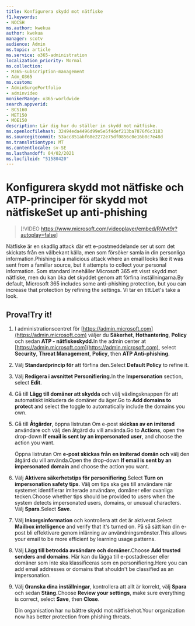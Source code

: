 ```yaml
---
title: Konfigurera skydd mot nätfiske
f1.keywords:
- NOCSH
ms.author: kwekua
author: kwekua
manager: scotv
audience: Admin
ms.topic: article
ms.service: o365-administration
localization_priority: Normal
ms.collection:
- M365-subscription-management
- Adm_O365
ms.custom:
- AdminSurgePortfolio
- adminvideo
monikerRange: o365-worldwide
search.appverid:
- BCS160
- MET150
- MOE150
description: Lär dig hur du ställer in skydd mot nätfiske.
ms.openlocfilehash: 32494eda4496d99e5e5f4def213ba7876f6c3183
ms.sourcegitcommit: 53acc851abf68e2272e75df0856c0e16b0c7e48d
ms.translationtype: MT
ms.contentlocale: sv-SE
ms.lasthandoff: 04/02/2021
ms.locfileid: "51580420"
---
```

# <a name="set-up-anti-phishing"></a><span data-ttu-id="f87f5-103">Konfigurera skydd mot nätfiske och ATP-principer för skydd mot nätfiske</span><span class="sxs-lookup"><span data-stu-id="f87f5-103">Set up anti-phishing</span></span>

> [!VIDEO https://www.microsoft.com/videoplayer/embed/RWvt9r?autoplay=false]

<span data-ttu-id="f87f5-104">Nätfiske är en skadlig attack där ett e-postmeddelande ser ut som det skickats från en välbekant källa, men som försöker samla in din personliga information.</span><span class="sxs-lookup"><span data-stu-id="f87f5-104">Phishing is a malicious attack where an email looks like it was sent from a familiar source, but it attempts to collect your personal information.</span></span> <span data-ttu-id="f87f5-105">Som standard innehåller Microsoft 365 ett visst skydd mot nätfiske, men du kan öka det skyddet genom att förfina inställningarna.</span><span class="sxs-lookup"><span data-stu-id="f87f5-105">By default, Microsoft 365 includes some anti-phishing protection, but you can increase that protection by refining the settings.</span></span> <span data-ttu-id="f87f5-106">Vi tar en titt.</span><span class="sxs-lookup"><span data-stu-id="f87f5-106">Let's take a look.</span></span>

## <a name="try-it"></a><span data-ttu-id="f87f5-107">Prova!</span><span class="sxs-lookup"><span data-stu-id="f87f5-107">Try it!</span></span>

1. <span data-ttu-id="f87f5-108">I administrationscentret för [https://admin.microsoft.com](https://admin.microsoft.com) väljer du **Säkerhet**, **Hothantering**, **Policy** och sedan **ATP - nätfiskeskydd.**</span><span class="sxs-lookup"><span data-stu-id="f87f5-108">In the admin center at [https://admin.microsoft.com](https://admin.microsoft.com), select **Security**, **Threat Management**, **Policy**, then **ATP Anti-phishing**.</span></span>
1. <span data-ttu-id="f87f5-109">Välj **Standardprincip för** att förfina den.</span><span class="sxs-lookup"><span data-stu-id="f87f5-109">Select **Default Policy** to refine it.</span></span>
1. <span data-ttu-id="f87f5-110">Välj **Redigera i avsnittet** **Personifiering.**</span><span class="sxs-lookup"><span data-stu-id="f87f5-110">In the **Impersonation** section, select **Edit**.</span></span>
1. <span data-ttu-id="f87f5-111">Gå till **Lägg till domäner att skydda** och välj växlingsknappen för att automatiskt inkludera de domäner du äger.</span><span class="sxs-lookup"><span data-stu-id="f87f5-111">Go to **Add domains to protect** and select the toggle to automatically include the domains you own.</span></span>
1. <span data-ttu-id="f87f5-112">Gå till **Åtgärder**, öppna listrutan Om e-post **skickas av en imiterad** användare och välj den åtgärd du vill använda.</span><span class="sxs-lookup"><span data-stu-id="f87f5-112">Go to **Actions**, open the drop-down **If email is sent by an impersonated user**, and choose the action you want.</span></span>

    <span data-ttu-id="f87f5-113">Öppna listrutan Om **e-post skickas från en imiterad domän och** välj den åtgärd du vill använda.</span><span class="sxs-lookup"><span data-stu-id="f87f5-113">Open the drop-down **If email is sent by an impersonated domain** and choose the action you want.</span></span>
1. <span data-ttu-id="f87f5-114">Välj **Aktivera säkerhetstips för personifiering**.</span><span class="sxs-lookup"><span data-stu-id="f87f5-114">Select **Turn on impersonation safety tips**.</span></span> <span data-ttu-id="f87f5-115">Välj om tips ska ges till användare när systemet identifierar imiterade användare, domäner eller ovanliga tecken.</span><span class="sxs-lookup"><span data-stu-id="f87f5-115">Choose whether tips should be provided to users when the system detects impersonated users, domains, or unusual characters.</span></span> <span data-ttu-id="f87f5-116">Välj **Spara**.</span><span class="sxs-lookup"><span data-stu-id="f87f5-116">Select **Save**.</span></span>
1. <span data-ttu-id="f87f5-117">Välj **Inkorgsinformation** och kontrollera att det är aktiverat.</span><span class="sxs-lookup"><span data-stu-id="f87f5-117">Select **Mailbox intelligence** and verify that it's turned on.</span></span> <span data-ttu-id="f87f5-118">På så sätt kan din e-post bli effektivare genom inlärning av användningsmönster.</span><span class="sxs-lookup"><span data-stu-id="f87f5-118">This allows your email to be more efficient by learning usage patterns.</span></span>
1. <span data-ttu-id="f87f5-119">Välj **Lägg till betrodda avsändare och domäner.**</span><span class="sxs-lookup"><span data-stu-id="f87f5-119">Choose **Add trusted senders and domains**.</span></span> <span data-ttu-id="f87f5-120">Här kan du lägga till e-postadresser eller domäner som inte ska klassificeras som en personifiering.</span><span class="sxs-lookup"><span data-stu-id="f87f5-120">Here you can add email addresses or domains that shouldn't be classified as an impersonation.</span></span>
1. <span data-ttu-id="f87f5-121">Välj **Granska dina inställningar**, kontrollera att allt är korrekt, välj **Spara** och sedan **Stäng.**</span><span class="sxs-lookup"><span data-stu-id="f87f5-121">Choose **Review your settings**, make sure everything is correct, select **Save**, then **Close**.</span></span>

    <span data-ttu-id="f87f5-122">Din organisation har nu bättre skydd mot nätfiskehot.</span><span class="sxs-lookup"><span data-stu-id="f87f5-122">Your organization now has better protection from phishing threats.</span></span>
